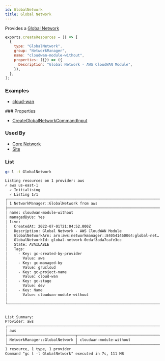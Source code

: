 ```yaml
---
id: GlobalNetwork
title: Global Network
---
```


Provides a [Global Network](https://us-west-2.console.aws.amazon.com/networkmanager/home#/networks)

```js
exports.createResources = () => [
  {
    type: "GlobalNetwork",
    group: "NetworkManager",
    name: "cloudwan-module-without",
    properties: ({}) => ({
      Description: "Global Network - AWS CloudWAN Module",
    }),
  },
];
```

### Examples

- [cloud-wan](https://github.com/grucloud/grucloud/blob/main/examples/aws/NetworkManager/cloud-wan)

### Properties

- [CreateGlobalNetworkCommandInput](https://docs.aws.amazon.com/AWSJavaScriptSDK/v3/latest/clients/client-networkmanager/interfaces/createglobalnetworkcommandinput.html)

### Used By

- [Core Network](./CoreNetwork.md)
- [Site](./Site.md)

### List

```sh
gc l -t GlobalNetwork
```

```txt
Listing resources on 1 provider: aws
✓ aws us-east-1
  ✓ Initialising
  ✓ Listing 1/1
┌──────────────────────────────────────────────────────────────────────┐
│ 1 NetworkManager::GlobalNetwork from aws                             │
├──────────────────────────────────────────────────────────────────────┤
│ name: cloudwan-module-without                                        │
│ managedByUs: Yes                                                     │
│ live:                                                                │
│   CreatedAt: 2022-07-01T21:04:52.000Z                                │
│   Description: Global Network - AWS CloudWAN Module                  │
│   GlobalNetworkArn: arn:aws:networkmanager::840541460064:global-net… │
│   GlobalNetworkId: global-network-0edaf3ada7cafe3cc                  │
│   State: AVAILABLE                                                   │
│   Tags:                                                              │
│     - Key: gc-created-by-provider                                    │
│       Value: aws                                                     │
│     - Key: gc-managed-by                                             │
│       Value: grucloud                                                │
│     - Key: gc-project-name                                           │
│       Value: cloud-wan                                               │
│     - Key: gc-stage                                                  │
│       Value: dev                                                     │
│     - Key: Name                                                      │
│       Value: cloudwan-module-without                                 │
│                                                                      │
└──────────────────────────────────────────────────────────────────────┘


List Summary:
Provider: aws
┌─────────────────────────────────────────────────────────────────────┐
│ aws                                                                 │
├───────────────────────────────┬─────────────────────────────────────┤
│ NetworkManager::GlobalNetwork │ cloudwan-module-without             │
└───────────────────────────────┴─────────────────────────────────────┘
1 resource, 1 type, 1 provider
Command "gc l -t GlobalNetwork" executed in 7s, 111 MB
```
